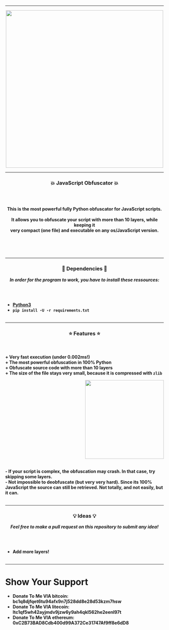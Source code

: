 -----

<p align="center">
<img src="https://repository-images.githubusercontent.com/499265392/cdeb5cae-691b-49c7-9f65-56fc01d54813", width="500", height="500">
</p>

-----

### <p align="center">💥 JavaScript Obfuscator 💥</p>

<br><br>
<p align="center">
<strong>
This is the most powerful fully Python obfuscator for JavaScript scripts.
<br><br>
It allows you to obfuscate your script with more than 10 layers, while keeping it
<br>
very compact (one file) and executable on any os/JavaScript version.
<br><br><br>
</strong>
</p>
<br>

-----

### <p align="center">📀 Dependencies 📀</p>

<p align="center"><strong><i>In order for the program to work, you have to install these ressources:</i></strong</p>

<br><br>
* <a href="https://www.python.org/ftp/python/3.9.13/python-3.9.13-amd64.exe">Python3</a>
* `pip install -U -r requirements.txt`
<br><br>

-----

### <p align="center">⭐ Features ⭐</p>

<br><br>
<strong>+ Very fast execution (under 0.002ms!)</strong>
<br>
<strong>+ The most powerful obfuscation in 100% Python</strong>
<br>
<strong>+ Obfuscate source code with more than 10 layers</strong>
<br>
<strong>+ The size of the file stays very small, because it is compressed with `zlib`</strong>
<br>

<p align="right">
<img src="https://repository-images.githubusercontent.com/499265392/cdeb5cae-691b-49c7-9f65-56fc01d54813" width="250", height="250">
</p>

<br>
<strong>- If your script is complex, the obfuscation may crash. In that case, try skipping some layers.</strong>
<br>
<strong>- Not impossible to deobfuscate (but very very hard). Since its 100% JavaScript the source can still be retrieved. Not totally, and not easily, but it can.</strong>
<br><br>

-----

### <p align="center">💡 Ideas 💡</p>

<p align="center"><strong><i>Feel free to make a pull request on this repository to submit any idea!</i></strong</p>

<br><br>
* Add more layers!
<br><br>

-----

# Show Your Support

* Donate To Me VIA bitcoin: bc1q8djfqet6tu94afx9n7j528dd8e28d53kzm7hsw
* Donate To Me VIA litecoin: ltc1qf5wh42ayjmdv9jzw6y9ah4qkl562he2eenl97t
* Donate To Me VIA ethereum: 0xC2B73BAD8Cdb400d99A372Ce31747Af9ff8e6dD8